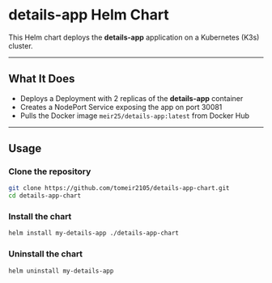 # details-app Helm Chart

This Helm chart deploys the **details-app** application on a Kubernetes (K3s) cluster.

---

## What It Does

- Deploys a Deployment with 2 replicas of the **details-app** container
- Creates a NodePort Service exposing the app on port 30081
- Pulls the Docker image `meir25/details-app:latest` from Docker Hub

---

## Usage
### Clone the repository
```bash
git clone https://github.com/tomeir2105/details-app-chart.git
cd details-app-chart
```

### Install the chart

```bash
helm install my-details-app ./details-app-chart
```
### Uninstall the chart
```bash
helm uninstall my-details-app
```

